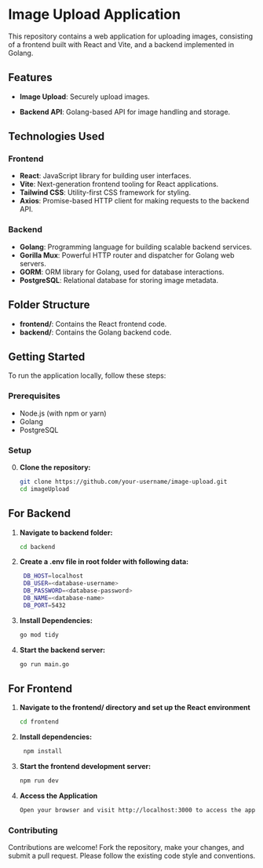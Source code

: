 # Image Upload Application

This repository contains a web application for uploading images, consisting of a frontend built with React and Vite, and a backend implemented in Golang.

## Features

- **Image Upload**: Securely upload images.
<!-- - **Responsive Design**: Mobile-friendly UI for seamless usage. -->
- **Backend API**: Golang-based API for image handling and storage.

## Technologies Used

### Frontend

- **React**: JavaScript library for building user interfaces.
- **Vite**: Next-generation frontend tooling for React applications.
- **Tailwind CSS**: Utility-first CSS framework for styling.
- **Axios**: Promise-based HTTP client for making requests to the backend API.

### Backend

- **Golang**: Programming language for building scalable backend services.
- **Gorilla Mux**: Powerful HTTP router and dispatcher for Golang web servers.
- **GORM**: ORM library for Golang, used for database interactions.
- **PostgreSQL**: Relational database for storing image metadata.

## Folder Structure

- **frontend/**: Contains the React frontend code.
- **backend/**: Contains the Golang backend code.

## Getting Started

To run the application locally, follow these steps:

### Prerequisites

- Node.js (with npm or yarn)
- Golang
- PostgreSQL

### Setup

0. **Clone the repository:**

   ```bash
   git clone https://github.com/your-username/image-upload.git
   cd imageUpload

   ```

## For Backend

1. **Navigate to backend folder:**

   ```bash
   cd backend

   ```

2. **Create a .env file in root folder with following data:**

   ```bash
    DB_HOST=localhost
    DB_USER=<database-username>
    DB_PASSWORD=<database-password>
    DB_NAME=<database-name>
    DB_PORT=5432
   ```

3. **Install Dependencies:**

   ```bash
   go mod tidy

   ```

4. **Start the backend server:**
   ```bash
   go run main.go
   ```

## For Frontend

1. **Navigate to the frontend/ directory and set up the React environment**

   ```bash
   cd frontend

   ```

2. **Install dependencies:**

   ```bash
    npm install
   ```

3. **Start the frontend development server:**

   ```bash
   npm run dev

   ```

4. **Access the Application**

   ```bash
   Open your browser and visit http://localhost:3000 to access the application.

   ```

### Contributing

Contributions are welcome! Fork the repository, make your changes, and submit a pull request. Please follow the existing code style and conventions.
